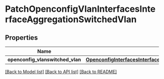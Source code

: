 # PatchOpenconfigVlanInterfacesInterfaceAggregationSwitchedVlan

## Properties
Name | Type | Description | Notes
------------ | ------------- | ------------- | -------------
**openconfig_vlanswitched_vlan** | [**OpenconfigInterfacesInterfacesOpenconfiginterfacesinterfacesOpenconfigifethernetethernetOpenconfigvlanswitchedvlan**](OpenconfigInterfacesInterfacesOpenconfiginterfacesinterfacesOpenconfigifethernetethernetOpenconfigvlanswitchedvlan.md) |  | [optional] 

[[Back to Model list]](../README.md#documentation-for-models) [[Back to API list]](../README.md#documentation-for-api-endpoints) [[Back to README]](../README.md)


